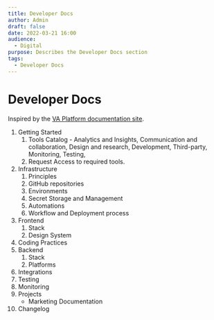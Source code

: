 ```yaml
---
title: Developer Docs
author: Admin
draft: false
date: 2022-03-21 16:00
audience:
  - Digital
purpose: Describes the Developer Docs section
tags:
  - Developer Docs
---
```

# Developer Docs

Inspired by the [VA Platform documentation site](https://depo-platform-documentation.scrollhelp.site/).

1. Getting Started
    1. Tools Catalog - Analytics and Insights, Communication and collaboration, Design and research, Development, Third-party, Monitoring, Testing, 
    2. Request Access to required tools.
2. Infrastructure
    1. Principles
    2. GitHub repositories
    3. Environments
    4. Secret Storage and Management
    5. Automations
    6. Workflow and Deployment process
3. Frontend
    1. Stack
    2. Design System
4. Coding Practices
5. Backend
    1. Stack
    2. Platforms
6. Integrations
7. Testing
8. Monitoring
9. Projects
   - Marketing Documentation
10. Changelog